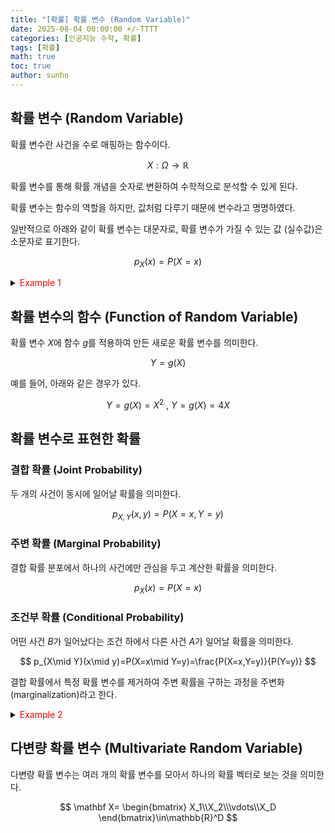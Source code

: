 ```yaml
---
title: "[확률] 확률 변수 (Random Variable)"
date: 2025-08-04 00:00:00 +/-TTTT
categories: [인공지능 수학, 확률]
tags: [확률]
math: true
toc: true
author: sunho
---
```


## 확률 변수 (Random Variable)

확률 변수란 사건을 수로 매핑하는 함수이다.

$$
X:\Omega\to\mathbb{R}
$$

확률 변수를 통해 확률 개념을 숫자로 변환하여 수학적으로 분석할 수 있게 된다.

확률 변수는 함수의 역할을 하지만, 값처럼 다루기 때문에 변수라고 명명하였다.


일반적으로 아래와 같이 확률 변수는 대문자로, 확률 변수가 가질 수 있는 값 (실수값)은 소문자로 표기한다.

$$
p_X(x)=P(X=x)
$$

<details>
<summary><font color='red'>Example 1</font></summary>
<div markdown="1">

**주사위를 던지는 상황**

표본 공간은 다음과 같다.

$$
\Omega=\lbrace1,2,3,4,5,6\rbrace
$$

주사위의 눈을 확률 변수 $X$로 설정하면 아래와 같이 표현할 수 있다.

$$
X(1)=1~,~X(2)=2~,~X(3)=3~,~X(4)=4~,~X(5)=5~,~X(6)=6
$$

주사위 눈이 6이 나올 확률을 아래와 같이 표현할 수 있다.

$$
P(X=6)=\frac{1}{6}
$$

---

**동전 2개를 던지는 상황**

표본 공간은 다음과 같다.

$$
\Omega=\lbrace\text{HH,~HT,~TH,~TT}\rbrace
$$

앞면의 개수를 확률 변수 $X$로 설정하면 아래와 같이 표현할 수 있다.

$$
X(\text{HH})=2~,~X(\text{HT})=1~,~X(\text{TH})=1~,~X(\text{TT})=0
$$

이때 앞면이 두 번 나올 확률을 아래와 같이 표현할 수 있다.

$$
P(X=2)=\frac{1}{4}
$$

---

</div>
</details>

## 확률 변수의 함수 (Function of Random Variable)

확률 변수 $X$에 함수 $g$를 적용하여 만든 새로운 확률 변수를 의미한다.

$$
Y=g(X)
$$

예를 들어, 아래와 같은 경우가 있다.

$$
Y=g(X)=X^2~,~Y=g(X)=4X
$$

## 확률 변수로 표현한 확률

### 결합 확률 (Joint Probability)

두 개의 사건이 동시에 일어날 확률을 의미한다.

$$
p_{X,Y}(x,y)=P(X=x,Y=y)
$$

### 주변 확률 (Marginal Probability)

결합 확률 분포에서 하나의 사건에만 관심을 두고 계산한 확률을 의미한다.

$$
p_X(x)=P(X=x)
$$

### 조건부 확률 (Conditional Probability)

어떤 사건 $B$가 일어났다는 조건 하에서 다른 사건 $A$가 일어날 확률을 의미한다.

$$
p_{X\mid Y}(x\mid y)=P(X=x\mid Y=y)=\frac{P(X=x,Y=y)}{P(Y=y)}
$$

결합 확률에서 특정 확률 변수를 제거하여 주변 확률을 구하는 과정을 주변화 (marginalization)라고 한다.

<details>
<summary><font color='red'>Example 2</font></summary>
<div markdown="1">

![fig1](mlm/p2-1.png){: style="display:block; margin:0 auto; width:70%;"}
_[[출처]](https://my-mindpalace.tistory.com/10)_

---

**결합 확률**

$$
P(X=2,Y=1)=\frac{1}{20}
$$

**주변 확률**

$$
P(X=4)=p_{X,Y}(4,1)+p_{X,Y}(4,2)+p_{X,Y}(4,3)+p_{X,Y}(4,4)=0+\frac{2}{20}+\frac{1}{20}+0=\frac{3}{20}
$$

**조건부 확률**

$$
P(X=2\mid Y=3)=\frac{P(X=2,Y=3)}{P(Y=3)}=\frac{\frac{1}{20}}{\frac{2}{20}+\frac{4}{20}+\frac{1}{20}+\frac{2}{20}}=\frac{1}{9}
$$

</div>
</details>

## 다변량 확률 변수 (Multivariate Random Variable)

다변량 확률 변수는 여러 개의 확률 변수를 모아서 하나의 확률 벡터로 보는 것을 의미한다.

$$
\mathbf X=
\begin{bmatrix}
X_1\\X_2\\\vdots\\X_D
\end{bmatrix}\in\mathbb{R}^D
$$
